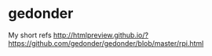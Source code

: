 # gedonder

My short refs
http://htmlpreview.github.io/?https://github.com/gedonder/gedonder/blob/master/rpi.html
